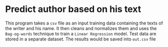 # Predict author based on his text

This program takes a `csv` file as an input training data containing the texts of the writer and his name. It then cleans and normalizes them and uses the `Bag-og-words` technique to train a `Linear Regression` model. Test data are stored in a separate dataset. The results would be saved into `out.csv` file

